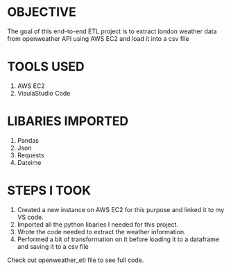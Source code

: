 # OBJECTIVE

The goal of this end-to-end ETL project is to extract london weather data from openweather API using AWS EC2 and load it into a csv file

# TOOLS USED

1. AWS EC2
2. VisulaStudio Code

# LIBARIES IMPORTED

1. Pandas
2. Json
3. Requests
4. Dateime

# STEPS I TOOK

1. Created a new instance on AWS EC2 for this purpose and linked it to my VS code.
2. Imported all the python libaries I needed for this project.
3. Wrote the code needed to extract the weather information.
4. Performed a bit of transformation on it before loading it to a dataframe and saving it to a csv file

Check out openweather_etl file to see full code.
